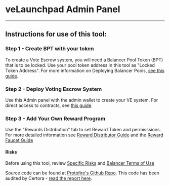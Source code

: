# veLaunchpad Admin Panel

<Admin8020 />

---

## Instructions for use of this tool:

### Step 1 - Create BPT with your token
To create a Vote Escrow system, you will need a Balancer Pool Token (BPT) that is to be locked. Use your pool token address in this tool as "Locked Token Address". For more information on Deploying Balancer Pools, [see this guide](https://docs.balancer.fi/concepts/pools/more/deployments.html).

### Step 2 - Deploy Voting Escrow System
Use this Admin panel with the admin wallet to create your VE system. For direct access to contracts, see [this guide](/reference/vote-escrow-launchpad/1_launchpad). 

### Step 3 - Add Your Own Reward Program
Use the "Rewards Distribution" tab to set Reward Token and permisssions. For more detailed information see [Reward Distributor Guide](/reference/vote-escrow-launchpad/3_RewardDistributor) and the [Reward Faucet Guide](/reference/vote-escrow-launchpad/4_RewardFaucet)

#### Risks
Before using this tool, review [Specific Risks](/reference/vote-escrow-launchpad/8_risks) and [Balancer Terms of Use](https://app.balancer.fi/#/terms-of-use)

Source code can be found at [Protofire's Github Repo](https://github.com/protofire/ve8020-launchpad/tree/main). This code has been audited by Certora - [read the report here](https://www.certora.com/reports/protofire).